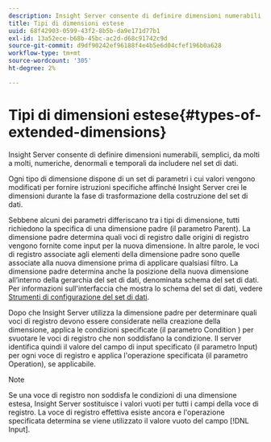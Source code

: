 ```yaml
---
description: Insight Server consente di definire dimensioni numerabili, semplici, da molti a molti, numeriche, denormali e temporali da includere nel set di dati.
title: Tipi di dimensioni estese
uuid: 68f42903-0599-43f2-8b5b-da9e171d77b1
exl-id: 13a52ece-b68b-45bc-ac2d-d68c91742c9d
source-git-commit: d9df90242ef96188f4e4b5e6d04cfef196b0a628
workflow-type: tm+mt
source-wordcount: '305'
ht-degree: 2%

---
```


# Tipi di dimensioni estese{#types-of-extended-dimensions}

Insight Server consente di definire dimensioni numerabili, semplici, da molti a molti, numeriche, denormali e temporali da includere nel set di dati.

Ogni tipo di dimensione dispone di un set di parametri i cui valori vengono modificati per fornire istruzioni specifiche affinché Insight Server crei le dimensioni durante la fase di trasformazione della costruzione del set di dati.

Sebbene alcuni dei parametri differiscano tra i tipi di dimensione, tutti richiedono la specifica di una dimensione padre (il parametro Parent). La dimensione padre determina quali voci di registro dalle origini di registro vengono fornite come input per la nuova dimensione. In altre parole, le voci di registro associate agli elementi della dimensione padre sono quelle associate alla nuova dimensione prima di applicare qualsiasi filtro. La dimensione padre determina anche la posizione della nuova dimensione all’interno della gerarchia del set di dati, denominata schema del set di dati. Per informazioni sull&#39;interfaccia che mostra lo schema del set di dati, vedere [Strumenti di configurazione del set di dati](../../../../home/c-dataset-const-proc/c-dataset-config-tools/c-dataset-config-tools.md#concept-6e058b7691834cf79dcfd1573f78d4f5).

Dopo che Insight Server utilizza la dimensione padre per determinare quali voci di registro devono essere considerate nella creazione della dimensione, applica le condizioni specificate (il parametro Condition ) per svuotare le voci di registro che non soddisfano la condizione. Il server identifica quindi il valore del campo di input specificato (il parametro Input) per ogni voce di registro e applica l&#39;operazione specificata (il parametro Operation), se applicabile.

>[!NOTE]
>
>Se una voce di registro non soddisfa le condizioni di una dimensione estesa, Insight Server sostituisce i valori vuoti per tutti i campi della voce di registro. La voce di registro effettiva esiste ancora e l&#39;operazione specificata determina se viene utilizzato il valore vuoto del campo [!DNL Input].
